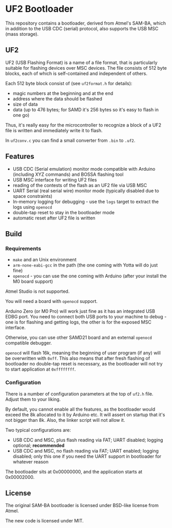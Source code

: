 # UF2 Bootloader

This repository contains a bootloader, derived from Atmel's SAM-BA,
which in addition to the USB CDC (serial) protocol, also supports
the USB MSC (mass storage).

## UF2 

UF2 (USB Flashing Format) is a name of a file format, that is particularly 
suitable for flashing devices over MSC devices. The file consists
of 512 byte blocks, each of which is self-contained and independent
of others.

Each 512 byte block consist of (see `uf2format.h` for details):
* magic numbers at the beginning and at the end
* address where the data should be flashed
* size of data
* data (up to 476 bytes; for SAMD it's 256 bytes so it's easy to flash in one go)

Thus, it's really easy for the microcontroller to recognize a block of
a UF2 file is written and immediately write it to flash.

In `uf2conv.c` you can find a small converter from `.bin` to `.uf2`.

## Features

* USB CDC (Serial emulation) monitor mode compatible with Arduino 
  (including XYZ commands) and BOSSA flashing tool
* USB MSC interface for writing UF2 files
* reading of the contests of the flash as an UF2 file via USB MSC
* UART Serial (real serial wire) monitor mode (typically disabled due to space constraints)
* In-memory logging for debugging - use the `logs` target to extract the logs using `openocd`
* double-tap reset to stay in the bootloader mode
* automatic reset after UF2 file is written

## Build

### Requirements

* `make` and an Unix environment
* `arm-none-eabi-gcc` in the path (the one coming with Yotta will do just fine)
* `openocd` - you can use the one coming with Arduino (after your install the M0 board support)

Atmel Studio is not supported.

You will need a board with `openocd` support.

Arduino Zero (or M0 Pro) will work just fine as it has an integrated USB EDBG
port. You need to connect both USB ports to your machine to debug - one is for
flashing and getting logs, the other is for the exposed MSC interface.

Otherwise, you can use other SAMD21 board and an external `openocd` compatible
debugger.

`openocd` will flash 16k, meaning the beginning of user program (if any) will
be overwritten with `0xff`. This also means that after fresh flashing of bootloader
no double-tap reset is necessary, as the bootloader will not try to start application
at `0xffffffff`.

### Configuration

There is a number of configuration parameters at the top of `uf2.h` file.
Adjust them to your liking.

By default, you cannot enable all the features, as the bootloader would exceed 
the 8k allocated to it by Arduino etc. It will assert on startup that it's not bigger
than 8k. Also, the linker script will not allow it.

Two typical configurations are:

* USB CDC and MSC, plus flash reading via FAT; UART disabled; logging optional; **recommended**
* USB CDC and MSC, no flash reading via FAT; UART enabled; logging disabled; only this one if you need the UART support in bootloader for whatever reason

The bootloader sits at 0x00000000, and the application starts at 0x00002000.


## License

The original SAM-BA bootloader is licensed under BSD-like license from Atmel.

The new code is licensed under MIT.
